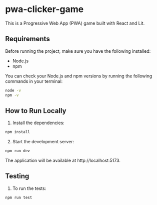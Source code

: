 # pwa-clicker-game

This is a Progressive Web App (PWA) game built with React and Lit.


## Requirements

Before running the project, make sure you have the following installed:

- Node.js
- npm

You can check your Node.js and npm versions by running the following commands in your terminal:

```sh
node -v
npm -v
```


## How to Run Locally

1. Install the dependencies:

```sh
npm install
```
2. Start the development server:

```sh
npm run dev
```

The application will be available at http://localhost:5173.

## Testing

1. To run the tests:

```sh
npm run test
```